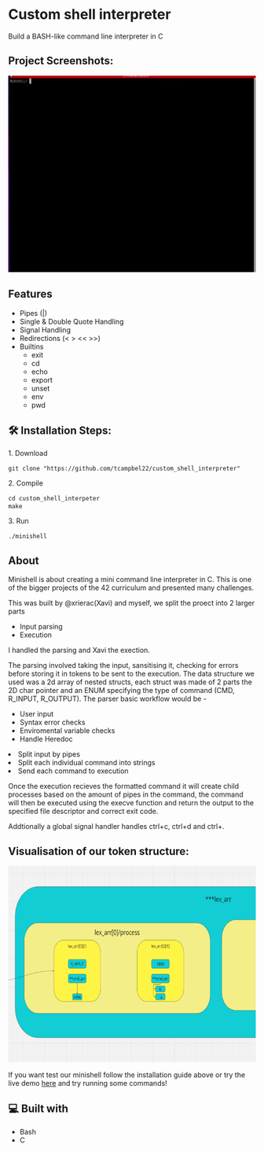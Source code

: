 <h1>Custom shell interpreter</h1>

<p id="description">Build a BASH-like command line interpreter in C</p>

<h2>Project Screenshots:</h2>

<img src="https://github.com/tcampbel22/42_hive_minishell/blob/master/lib/ezgif-336910bade8b2.gif?raw=true" alt="project-screenshot" width="600" height="400/">

<h2>Features</h2>

*   Pipes (|)
*   Single & Double Quote Handling
*   Signal Handling
*   Redirections (< > << >>)
*   Builtins
    * exit
    * cd
    * echo
    * export
    * unset
    * env
    * pwd

<h2>🛠️ Installation Steps:</h2>

<p>1. Download</p>

```
git clone "https://github.com/tcampbel22/custom_shell_interpreter"
```

<p>2. Compile</p>

```
cd custom_shell_interpeter
make
```

<p>3. Run</p>

```
./minishell
```

<h2>About</h2>

Minishell is about creating a mini command line interpreter in C. This is one of the bigger projects of the 42 curriculum and presented many challenges. 

This was built by @xrierac(Xavi) and myself, we split the proect into 2 larger parts 
- Input parsing
- Execution

I handled the parsing and Xavi the exection.

The parsing involved taking the input, sansitising it, checking for errors before storing it in tokens to be sent to the execution. 
The data structure we used was a 2d array of nested structs, each struct was made of 2 parts the 2D char pointer and an ENUM specifying the type of command (CMD, R_INPUT, R_OUTPUT).
The parser basic workflow would be -
				
   - User input
   - Syntax error checks
   - Enviromental variable checks
   - Handle Heredoc</ul>
   - Split input by pipes
   - Split each individual command into strings
   - Send each command to execution

Once the execution recieves the formatted command it will create child processes based on the amount of pipes in the command, the command will then be executed using the execve function and return the output to the specified file descriptor and correct exit code.

Addtionally a global signal handler handles ctrl+c, ctrl+d and ctrl+\.

<h2>Visualisation of our token structure:</h2>

<img src="https://github.com/tcampbel22/42_hive_minishell/blob/master/lib/Screenshot%20from%202025-02-06%2017-44-35.png?raw=true" alt="project-screenshot" width="600" height="400/">
 
If you want test our minishell follow the installation guide above or try the live demo <a href="https://tcampbel22.github.io/shell">here</a> and try running some commands!

  
<h2>💻 Built with</h2>

*   Bash
*   C
